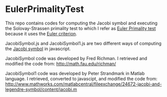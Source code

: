 EulerPrimalityTest
==================
This repo contains codes for computing the Jacobi symbol and executing the Solovay-Strassen primality test to which I refer as [Euler Primality test](http://en.wikipedia.org/wiki/Solovay%E2%80%93Strassen_primality_test) because it uses the [Euler criterion](http://en.wikipedia.org/wiki/Euler%27s_criterion).



JacobiSymbol.js and JacobiSymbol1.js are two different ways of computing the [Jacobi symbol](http://en.wikipedia.org/wiki/Jacobi_symbol) in javascript.

JacobiSymbol code was developed by Fred Richman. I retrieved and modified the code from:
http://math.fau.edu/richman/

JacobiSymbol1 code was developed by Peter Strandmark in Matlab language. I retrieved, converted to javascipt, and modified the code from:
http://www.mathworks.com/matlabcentral/fileexchange/24672-jacobi-and-legendre-symbol/content/jacobi.m


